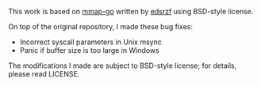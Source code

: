 This work is based on [mmap-go][] written by [edsrzf][] using BSD-style license.

On top of the original repository, I made these bug fixes:

- Incorrect syscall parameters in Unix msync
- Panic if buffer size is too large in Windows

The modifications I made are subject to BSD-style license; for details, please read LICENSE.

[mmap-go]: https://github.com/edsrzf/mmap-go
[edsrzf]: https://github.com/edsrzf/
